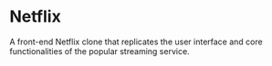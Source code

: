 # Netflix
A front-end Netflix clone that replicates the user interface and core functionalities of the popular streaming service. 
